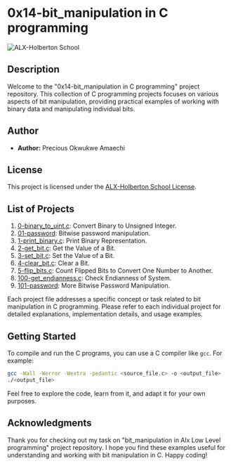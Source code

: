 # 0x14-bit_manipulation in C programming

![ALX-Holberton School](https://encrypted-tbn0.gstatic.com/images?q=tbn:ANd9GcRSqh42y3EuOp2lipAiBiPY6wrE-mm8TVTYExbIzggRQNAKJP0KlVx6QKQz0DYJpET0DeM&usqp=CAU)

## Description

Welcome to the "0x14-bit_manipulation in C programming" project repository. This collection of C programming projects focuses on various aspects of bit manipulation, providing practical examples of working with binary data and manipulating individual bits.

## Author

- **Author:** Precious Okwukwe Amaechi

## License

This project is licensed under the [ALX-Holberton School License](LICENSE).

## List of Projects

1. [0-binary_to_uint.c](./0-binary_to_uint.c): Convert Binary to Unsigned Integer.
2. [01-password](./01-password): Bitwise password manipulation.
3. [1-print_binary.c](./1-print_binary.c): Print Binary Representation.
4. [2-get_bit.c](./2-get_bit.c): Get the Value of a Bit.
5. [3-set_bit.c](./3-set_bit.c): Set the Value of a Bit.
6. [4-clear_bit.c](./4-clear_bit.c): Clear a Bit.
7. [5-flip_bits.c](./5-flip_bits.c): Count Flipped Bits to Convert One Number to Another.
8. [100-get_endianness.c](./100-get_endianness.c): Check Endianness of System.
9. [101-password](./101-password): More Bitwise Password Manipulation.

Each project file addresses a specific concept or task related to bit manipulation in C programming. Please refer to each individual project for detailed explanations, implementation details, and usage examples.

## Getting Started

To compile and run the C programs, you can use a C compiler like `gcc`. For example:

```bash
gcc -Wall -Werror -Wextra -pedantic <source_file.c> -o <output_file>
./<output_file>
```

Feel free to explore the code, learn from it, and adapt it for your own purposes.

## Acknowledgments

Thank you for checking out my task on  "bit_manipulation in Alx Low Level programming" project repository. I hope you find these examples useful for understanding and working with bit manipulation in C. Happy coding!
